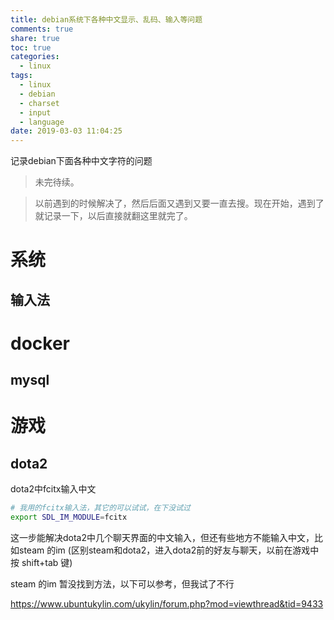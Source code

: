 ```yaml
---
title: debian系统下各种中文显示、乱码、输入等问题
comments: true
share: true
toc: true
categories:
  - linux
tags:
  - linux
  - debian
  - charset
  - input
  - language
date: 2019-03-03 11:04:25
---
```


记录debian下面各种中文字符的问题

<!-- more -->  

> 未完待续。

> 以前遇到的时候解决了，然后后面又遇到又要一直去搜。现在开始，遇到了就记录一下，以后直接就翻这里就完了。

# 系统

## 输入法

# docker

## mysql


# 游戏

## dota2

dota2中fcitx输入中文

```bash
# 我用的fcitx输入法，其它的可以试试，在下没试过
export SDL_IM_MODULE=fcitx
```

这一步能解决dota2中几个聊天界面的中文输入，但还有些地方不能输入中文，比如steam 的im (区别steam和dota2，进入dota2前的好友与聊天，以前在游戏中按 shift+tab 键)

steam 的im 暂没找到方法，以下可以参考，但我试了不行

https://www.ubuntukylin.com/ukylin/forum.php?mod=viewthread&tid=9433


